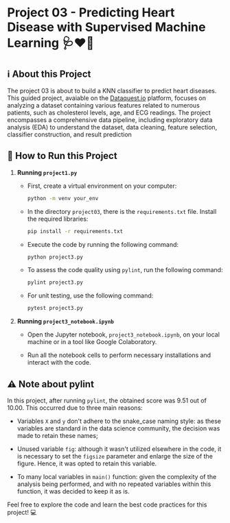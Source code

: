 # Project 03 - Predicting Heart Disease with Supervised Machine Learning 🩺❤️🤖

## ℹ️ About this Project

The project 03 is about to build a KNN classifier to predict heart diseases. This guided project, avaiable on the [Dataquest.io](https://app.dataquest.io/) platform, focuses on analyzing a dataset containing various features related to numerous patients, such as cholesterol levels, age, and ECG readings. The project encompasses a comprehensive data pipeline, including exploratory data analysis (EDA) to understand the dataset, data cleaning, feature selection, classifier construction, and result prediction

## 🚀 How to Run this Project

1. **Running `project1.py`**

    - First, create a virtual environment on your computer:

        ```bash
        python -m venv your_env
        ```

    - In the directory `project03`, there is the `requirements.txt` file. Install the required libraries:

        ```bash
        pip install -r requirements.txt
        ```

    - Execute the code by running the following command:

        ```bash
        python project3.py
        ```

    - To assess the code quality using `pylint`, run the following command:

        ```bash
        pylint project3.py
        ```

    - For unit testing, use the following command:

        ```bash
        pytest project3.py
        ```

3. **Running `project3_notebook.ipynb`**

    - Open the Jupyter notebook, `project3_notebook.ipynb`, on your local machine or in a tool like Google Colaboratory.

    - Run all the notebook cells to perform necessary installations and interact with the code.

## ⚠️ Note about pylint

In this project, after running  `pylint`, the obtained score was 9.51 out of 10.00. This occurred due to three main reasons:

- Variables `X` and `y` don't adhere to the snake_case naming style: as these variables are standard in the data science community, the decision was made to retain these names;

- Unused variable `fig`: although it wasn't utilized elsewhere in the code, it is necessary to set the `figsize` parameter and enlarge the size of the figure. Hence, it was opted to retain this variable.

- To many local variables in `main()` function: given the complexity of the analysis being performed, and with no repeated variables within this function, it was decided to keep it as is.

Feel free to explore the code and learn the best code practices for this project! 💻